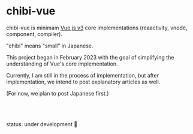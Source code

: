 # chibi-vue
chibi-vue is minimam [Vue.js v3](https://github.com/vuejs/core) core implementations (reaactivity, vnode, component, compiler).

"chibi" means "small" in Japanese. 

This project began in February 2023 with the goal of simplifying the understanding of Vue's core implementation.

Currently, I am still in the process of implementation, but after implementation, we intend to post explanatory articles as well.

(For now, we plan to post Japanese first.)

<br/>
<br/>
<br/>
status: under development 🏃
